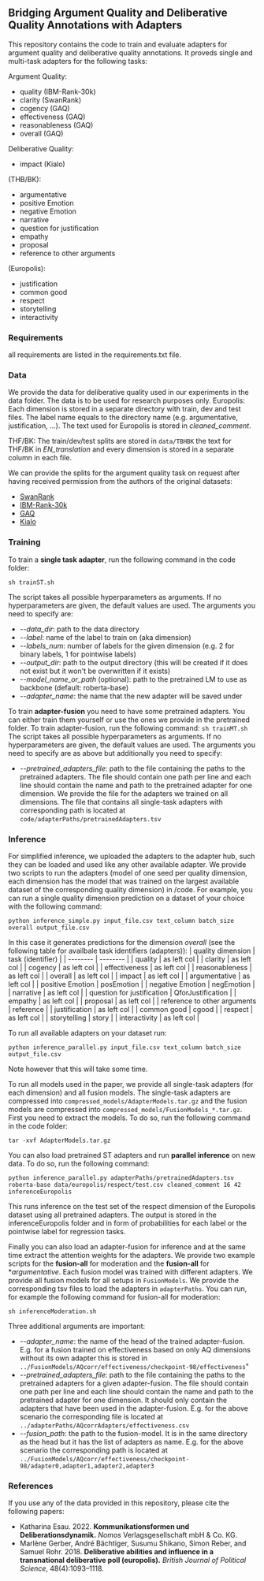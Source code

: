 ## Bridging Argument Quality and Deliberative Quality Annotations with Adapters

This repository contains the code to train and evaluate adapters for argument quality and deliberative quality annotations.
It proveds single and multi-task adapters for the following tasks:

Argument Quality:
- quality (IBM-Rank-30k)
- clarity (SwanRank)
- cogency (GAQ)
- effectiveness (GAQ)
- reasonableness (GAQ)
- overall (GAQ)

Deliberative Quality:
- impact (Kialo)

(THB/BK):
- argumentative
- positive Emotion
- negative Emotion
- narrative
- question for justification
- empathy
- proposal
- reference to other arguments

(Europolis):
- justification
- common good
- respect
- storytelling
- interactivity

### Requirements
all requirements are listed in the requirements.txt file.

### Data
We provide the data for deliberative quality used in our experiments in the data folder. The data is to be used for research purposes only.
Europolis:
Each dimension is stored in a separate directory with
train, dev and test files. The label name equals to the directory name (e.g. argumentative, justification, ...).
The text used for Europolis is stored in *cleaned_comment*.

THF/BK:
The train/dev/test splits are stored in ````data/TBHBK````
the text for THF/BK in *EN_translation* and every dimension is stored in a separate column in each file.

We can provide the splits for the argument quality task on request after having received permission from the authors of the original datasets:
- [SwanRank](https://aclanthology.org/W15-4631/)
- [IBM-Rank-30k](https://ojs.aaai.org/index.php/AAAI/article/view/6285)
- [GAQ](https://aclanthology.org/2020.argmining-1.13/)
- [Kialo](https://aclanthology.org/D19-1568/)

### Training
To train a **single task adapter**, run the following command in the code folder:
```
sh trainST.sh
```
The script takes all possible hyperparameters as arguments. If no hyperparameters are given, the default values are used.
The arguments you need to specify are:
- *--data_dir*: path to the data directory
- *--label*: name of the label to train on (aka dimension)
- *--labels_num*: number of labels for the given dimension (e.g. 2 for binary labels, 1 for pointwise labels)
- *--output_dir*: path to the output directory (this will be created if it does not exist but it won't be overwritten if it exists)
- *--model_name_or_path* (optional): path to the pretrained LM to use as backbone (default: roberta-base)
- *--adapter_name*: the name that the new adapter will be saved under

To train **adapter-fusion** you need to have some pretrained adapters. You can either train them yourself or use the ones we provide in the pretrained folder.
To train adapter-fusion, run the following command:
```sh trainMT.sh```
The script takes all possible hyperparameters as arguments. If no hyperparameters are given, the default values are used.
The arguments you need to specify are as above but additionally you need to specify:
- *--pretrained_adapters_file*: path to the file containing the paths to the pretrained adapters. The file should contain one path per line and each line should contain the name and path to the pretrained adapter for one dimension.
We provide the file for the adapters we trained on all dimensions. The file that contains all single-task adapters with corresponding path
is located at ```code/adapterPaths/pretrainedAdapters.tsv```

### Inference

For simplified inference, we uploaded the adapters to the adapter hub, such they can be loaded and used like any other available adapter.
We provide two scripts to run the adapters (model of one seed per quality dimension, each dimension has the model that was trained on the largest available dataset of the corresponding quality dimension) in /code.
For example, you can run a single quality dimension prediction on a dataset of your choice with the following command:
```
python inference_simple.py input_file.csv text_column batch_size overall output_file.csv
```
In this case it generates predictions for the dimension *overall* (see the following table for availbale task identifiers (adapters)):
| quality dimension | task (identifier) | 
| -------- | -------- |
| quality   | as left col   |
| clarity   | as left col   |
| cogency   | as left col   |
| effectiveness   | as left col   |
| reasonableness   | as left col   |
| overall   | as left col   |
| impact   | as left col   |
| argumentative   | as left col   |
| positive Emotion   | posEmotion   |
| negative Emotion   | negEmotion   |
| narrative   | as left col   |
| question for justification   | QforJustification   |
| empathy   | as left col   |
| proposal   | as left col   |
| reference to other arguments   | reference   |
| justification   | as left col   |
| common good   | cgood   |
| respect   | as left col   |
| storytelling   | story   |
| interactivity   | as left col   |

To run all available adapters on your dataset run:
```
python inference_parallel.py input_file.csv text_column batch_size output_file.csv
```
Note however that this will take some time.

To run all models used in the paper, we provide all single-task adapters (for each dimension) and all fusion models. 
The single-task adapters are compressed into ```compressed_models/AdapterModels.tar.gz``` and the fusion models are compressed into ```compressed_models/FusionModels_*.tar.gz```.
First you need to extract the models. To do so, run the following command in the code folder:
```
tar -xvf AdapterModels.tar.gz 
``` 

You can also load pretrained ST adapters and run **parallel inference** on new data. To do so, run the following command:
```
python inference_parallel.py adapterPaths/pretrainedAdapters.tsv roberta-base data/europolis/respect/test.csv cleaned_comment 16 42 inferenceEuropolis
```
This runs inference on the test set of the respect dimension of the Europolis dataset using all pretrained adapters. The output is stored in the inferenceEuropolis folder and 
in form of probabilities for each label or the pointwise label for regression tasks.

Finally you can also load an adapter-fusion for inference and at the same time extract the attention weights for the adapters.
We provide two example scripts for the **fusion-all** for moderation and the **fusion-all** for **argumentative*.
Each fusion model was trained with different adapters. We provide all fusion models for all setups in ```FusionModels```.
We provide the corresponding tsv files to load the adapters in ```adapterPaths```.
You can run, for example the following command for fusion-all for moderation:
```
sh inferenceModeration.sh
```
Three additional arguments are important:
- *--adapter_name*: the name of the head of the trained adapter-fusion. E.g. for a fusion trained on effectiveness based on only AQ dimensions without its own adapter this is stored in 
```../FusionModels/AQcorr/effectiveness/checkpoint-98/effectiveness```"
- *--pretrained_adapters_file*: path to the file containing the paths to the pretrained adapters for a given adapter-fusion. The file should contain one path per line and each line should contain the name and path to the pretrained adapter for one dimension.
It should only contain the adapters that have been used in the adapter-fusion. E.g. for the above scenario the corresponding file is located at
```../adapterPaths/AQcorrAdapters/effectiveness.csv```
- *--fusion_path*: the path to the fusion-model. It is in the same directory as the head but it has the list of 
adapters as name. E.g. for the above scenario the corresponding path is located at ```../FusionModels/AQcorr/effectiveness/checkpoint-98/adapter0,adapter1,adapter2,adapter3```

### References

If you use any of the data provided in this repository, please cite the following papers:

- Katharina Esau. 2022. **Kommunikationsformen und Deliberationsdynamik.** *Nomos* Verlagsgesellschaft mbH & Co. KG.
- Marlène Gerber, André Bächtiger, Susumu Shikano, Simon Reber, and Samuel Rohr. 2018. **Deliberative abilities and influence in a transnational deliberative poll (europolis).** *British Journal of Political Science*, 48(4):1093–1118.
